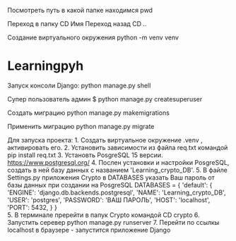 Посмотреть путь в какой папке находимся
pwd

Переход в папку 
CD Имя  Переход назад CD ..


Создание виртуального окружения
python -m venv venv

# Learningpyh
Запуск консоли Django:
    python manage.py shell

Супер пользователь админ
    $ python manage.py createsuperuser

Создать миграцию
    python manage.py makemigrations

Применить миграцию
    python manage.py migrate

Для запуска проекта:
    1. Создать виртуальное окружение .venv , активировать его.
    2. Установить зависимости из файла req.txt командой pip install req.txt
    3. Установть PosgreSQL 15 версии. https://www.postgresql.org/
    4. Послен установки и настройки PosgreSQL, создать в ней базу данных с названием 'Learning_crypto_DB'.
    5. В файле Settings.py приложения Crypto в DATABASES указать Ваш пароль от базы данных при создании на PosgreSQL
    DATABASES = {
    'default': {
        'ENGINE': 'django.db.backends.postgresql',
        'NAME': 'Learning_crypto_DB',
        'USER': 'postgres',
        'PASSWORD': 'ВАШ ПАРОЛЬ',
        'HOST': 'localhost',
        'PORT': 5432,
        }
    }   
    5. В терминале пререйти в папук Crypto командой CD crypto
    6. Запустить серевер python manage.py runserver
    7. Перейти по ссылкы localhost в браузере - запустится приложение Django
